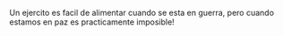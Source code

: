 Un ejercito es facil de alimentar cuando se esta en guerra, pero cuando estamos en paz es practicamente imposible!
